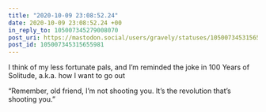 ```yaml
---
title: "2020-10-09 23:08:52.24"
date: 2020-10-09 23:08:52.24 +00
in_reply_to: 105007345279008070
post_uri: https://mastodon.social/users/gravely/statuses/105007345315655981
post_id: 105007345315655981
---
```

I think of my less fortunate pals, and I’m reminded the joke in 100 Years of Solitude, a.k.a. how I want to go out

“Remember, old friend, I’m not shooting you. It’s the revolution that’s shooting you.”


